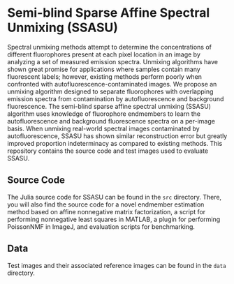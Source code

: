 # Semi-blind Sparse Affine Spectral Unmixing (SSASU)

Spectral unmixing methods attempt to determine the concentrations of different fluorophores present at each pixel location in an image by analyzing a set of measured emission spectra. Unmixing algorithms have shown great promise for applications where samples contain many fluorescent labels; however, existing methods perform poorly when confronted with autofluorescence-contaminated images. We propose an unmixing algorithm designed to separate fluorophores with overlapping emission spectra from contamination by autofluorescence and background fluorescence. The semi-blind sparse affine spectral unmixing (SSASU) algorithm uses knowledge of fluorophore endmembers to learn the autofluorescence and background fluorescence spectra on a per-image basis. When unmixing real-world spectral images contaminated by autofluorescence, SSASU has shown similar reconstruction error but greatly improved proportion indeterminacy as compared to existing methods. This repository contains the source code and test images used to evaluate SSASU.

## Source Code

The Julia source code for SSASU can be found in the `src` directory. There, you will also find the source code for a novel endmember estimation method based on affine nonnegative matrix factorization, a script for performing nonnegative least squares in MATLAB, a plugin for performing PoissonNMF in ImageJ, and evaluation scripts for benchmarking.

## Data

Test images and their associated reference images can be found in the `data` directory.
